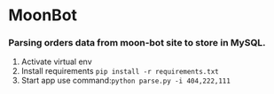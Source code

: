 # MoonBot

### Parsing orders data from moon-bot site to store in MySQL. 

1. Activate virtual env
2. Install requirements `pip install -r requirements.txt`
3. Start app use command:`python parse.py -i 404,222,111`   
